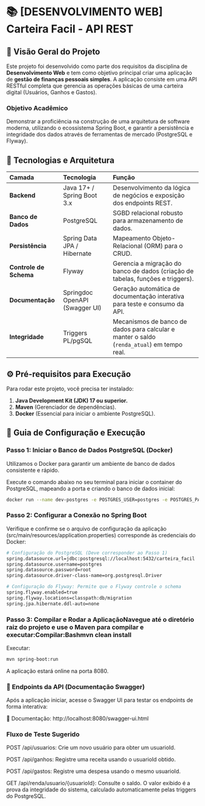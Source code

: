 # 📚 [DESENVOLVIMENTO WEB] Carteira Facil - API REST

## 📝 Visão Geral do Projeto

Este projeto foi desenvolvido como parte dos requisitos da disciplina de **Desenvolvimento Web** e tem como objetivo principal criar uma aplicação de **gestão de finanças pessoais simples**. A aplicação consiste em uma API RESTful completa que gerencia as operações básicas de uma carteira digital (Usuários, Ganhos e Gastos).

### Objetivo Acadêmico

Demonstrar a proficiência na construção de uma arquitetura de software moderna, utilizando o ecossistema Spring Boot, e garantir a persistência e integridade dos dados através de ferramentas de mercado (PostgreSQL e Flyway).

## 🚀 Tecnologias e Arquitetura

| Camada | Tecnologia | Função |
| :--- | :--- | :--- |
| **Backend** | Java 17+ / Spring Boot 3.x | Desenvolvimento da lógica de negócios e exposição dos endpoints REST. |
| **Banco de Dados** | PostgreSQL | SGBD relacional robusto para armazenamento de dados. |
| **Persistência** | Spring Data JPA / Hibernate | Mapeamento Objeto-Relacional (ORM) para o CRUD. |
| **Controle de Schema** | Flyway | Gerencia a migração do banco de dados (criação de tabelas, funções e triggers). |
| **Documentação** | Springdoc OpenAPI (Swagger UI) | Geração automática de documentação interativa para teste e consumo da API. |
| **Integridade** | Triggers PL/pgSQL | Mecanismos de banco de dados para calcular e manter o saldo (`renda_atual`) em tempo real. |

## ⚙️ Pré-requisitos para Execução

Para rodar este projeto, você precisa ter instalado:

1. **Java Development Kit (JDK) 17 ou superior.**
2. **Maven** (Gerenciador de dependências).
3. **Docker** (Essencial para iniciar o ambiente PostgreSQL).

## 💾 Guia de Configuração e Execução

### Passo 1: Iniciar o Banco de Dados PostgreSQL (Docker)

Utilizamos o Docker para garantir um ambiente de banco de dados consistente e rápido.

Execute o comando abaixo no seu terminal para iniciar o container do PostgreSQL, mapeando a porta e criando o banco de dados inicial:

```bash
docker run --name dev-postgres -e POSTGRES_USER=postgres -e POSTGRES_PASSWORD=root -e POSTGRES_DB=carteira_facil -p 5432:5432 -d postgres:latest
```

### Passo 2: Configurar a Conexão no Spring Boot

Verifique e confirme se o arquivo de configuração da aplicação (src/main/resources/application.properties) corresponde às credenciais do Docker:

```bash
# Configuração do PostgreSQL (Deve corresponder ao Passo 1)
spring.datasource.url=jdbc:postgresql://localhost:5432/carteira_facil
spring.datasource.username=postgres
spring.datasource.password=root
spring.datasource.driver-class-name=org.postgresql.Driver

# Configuração do Flyway: Permite que o Flyway controle o schema
spring.flyway.enabled=true
spring.flyway.locations=classpath:db/migration
spring.jpa.hibernate.ddl-auto=none
```

### Passo 3: Compilar e Rodar a AplicaçãoNavegue até o diretório raiz do projeto e use o Maven para compilar e executar:Compilar:Bashmvn clean install
Executar:
```bash
mvn spring-boot:run
```
A aplicação estará online na porta 8080.

### 📖 Endpoints da API (Documentação Swagger)

Após a aplicação iniciar, acesse o Swagger UI para testar os endpoints de forma interativa:

🔗 Documentação: http://localhost:8080/swagger-ui.html

### Fluxo de Teste Sugerido
POST /api/usuarios: Crie um novo usuário para obter um usuarioId.

POST /api/ganhos: Registre uma receita usando o usuarioId obtido.

POST /api/gastos: Registre uma despesa usando o mesmo usuarioId.

GET /api/renda/usuario/{usuarioId}: Consulte o saldo. O valor exibido é a prova da integridade do sistema, calculado automaticamente pelas triggers do PostgreSQL.

